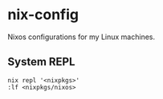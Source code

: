 # nix-config

Nixos configurations for my Linux machines.

## System REPL

```
nix repl '<nixpkgs>'
:lf <nixpkgs/nixos>
```
